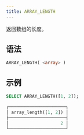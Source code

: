 ```yaml
---
title: ARRAY_LENGTH
---
```


返回数组的长度。

## 语法

```sql
ARRAY_LENGTH( <array> )
```

## 示例

```sql
SELECT ARRAY_LENGTH([1, 2]);

┌──────────────────────┐
│ array_length([1, 2]) │
├──────────────────────┤
│                    2 │
└──────────────────────┘
```